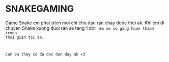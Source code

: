 # SNAKEGAMING

Game Snake em phat trien moi chi cho dau ran chay duoc thoi ak.
Khi em di chuyen Snake xuong duoi ran se tang 1 dot <code nay de e test sau khi an moi ak>
Em se co gang hoan thien trong thoi gian toi ak.

Cam on thay co da doc den day ak <3

